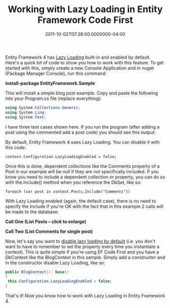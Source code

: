 ﻿---
title: Working with Lazy Loading in Entity Framework Code First
date: "2011-10-02T07:38:00.0000000-04:00"
description: Entity Framework 4 has Lazy Loading built-in and enabled by
featuredImage: /img/computer-2157100_1280.jpg
---

Entity Framework 4 has [Lazy Loading](http://martinfowler.com/eaaCatalog/lazyLoad.html) built-in and enabled by default. Here's a quick bit of code to show you how to work with this feature. To get started with this, simply create a new Console Application and in nuget (Package Manager Console), run this command:

**install-package EntityFramework.Sample**

This will install a simple blog post example. Copy and paste the following into your Program.cs file (replace everything):

```csharp
using System.Collections.Generic;
using System.Linq;
using System.Text;
```

I have three test cases shown here. If you run the program (after adding a post using the commented add a post code) you should see this output:

By default, Entity Framework 4 uses Lazy Loading. You can disable it with this code:

`context.Configuration.LazyLoadingEnabled = false;`

Once this is done, dependent collections like the Comments property of a Post in our example will be null if they are not specifically included. If you know you need to include a dependent collection or property, you can do so with the.Include() method when you reference the DbSet, like so:

`foreach (var post in context.Posts.Include("Comments"))`

With Lazy Loading enabled (again, the default case), there is no need to specify the Include if you're OK with the fact that in this example 2 calls will be made to the database:

**Call One (List Posts – click to enlarge)**

**Call Two (List Comments for single post)**

Now, let's say you want to [disable lazy loading by default](http://stackoverflow.com/questions/2967214/disable-lazy-loading-by-default-in-entity-framework-4) (i.e. you don't want to have to remember to set the property every time you instantiate a context). This is quite simple if you're using EF Code First and you have a DbContext like the BlogContext in this sample. Simply add a constructor and in the constructor disable Lazy Loading, like so:

```csharp
public BlogContext(): base()
{
 this.Configuration.LazyLoadingEnabled = false;
}
```

That's it! Now you know how to work with Lazy Loading in Entity Framework 4.

